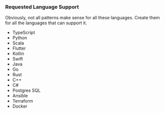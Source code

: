 
### Requested Language Support

Obviously, not all patterns make sense for all these languages. Create them for all the languages that can support it.

- TypeScript
- Python
- Scala
- Flutter
- Kotlin
- Swift
- Java
- Go
- Rust
- C++
- C#
- Postgres SQL
- Ansible
- Terraform
- Docker
